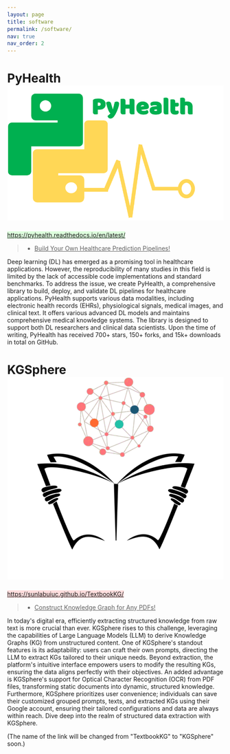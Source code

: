 ```yaml
---
layout: page
title: software
permalink: /software/
nav: true
nav_order: 2
---
```

**PyHealth**  <img src="/assets/img/publication_preview/pyhealth-logo.png" alt="PyHealth Logo" class="pyhealth-logo">
===

[<span style="background-color:#ddffdd;">https://pyhealth.readthedocs.io/en/latest/</span>](https://pyhealth.readthedocs.io/en/latest/)

> - <span style="text-decoration:underline;">Build Your Own Healthcare Prediction Pipelines!</span>

Deep learning (DL) has emerged as a promising tool in healthcare
applications. However, the reproducibility of many studies in this
field is limited by the lack of accessible code implementations and
standard benchmarks. To address the issue, we create PyHealth, a
comprehensive library to build, deploy, and validate DL pipelines for
healthcare applications. PyHealth supports various data modalities,
including electronic health records (EHRs), physiological signals,
medical images, and clinical text. It offers various advanced DL
models and maintains comprehensive medical knowledge systems.
The library is designed to support both DL researchers and clinical
data scientists. Upon the time of writing, PyHealth has received
700+ stars, 150+ forks, and 15k+ downloads in total on GitHub.





**KGSphere**  <img src="/assets/img/kgsphere-logo.png" alt="KGSphere Logo" class="kgsphere-logo">
===

[<span style="background-color:#ffdddd;">https://sunlabuiuc.github.io/TextbookKG/</span>](https://sunlabuiuc.github.io/TextbookKG/)

> - <span style="text-decoration:underline;">Construct Knowledge Graph for Any PDFs!</span>

In today's digital era, efficiently extracting structured knowledge from raw text is more crucial than ever. KGSphere rises to this challenge, leveraging the capabilities of Large Language Models (LLM) to derive Knowledge Graphs (KG) from unstructured content. One of KGSphere's standout features is its adaptability: users can craft their own prompts, directing the LLM to extract KGs tailored to their unique needs. Beyond extraction, the platform's intuitive interface empowers users to modify the resulting KGs, ensuring the data aligns perfectly with their objectives. An added advantage is KGSphere's support for Optical Character Recognition (OCR) from PDF files, transforming static documents into dynamic, structured knowledge. Furthermore, KGSphere prioritizes user convenience; individuals can save their customized grouped prompts, texts, and extracted KGs using their Google account, ensuring their tailored configurations and data are always within reach. Dive deep into the realm of structured data extraction with KGSphere.

(The name of the link will be changed from "TextbookKG" to "KGSphere" soon.)
